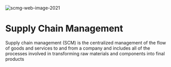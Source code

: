 ![scmg-web-image-2021](https://github.com/Srilekshmi-A/ML_Internship_Project_Supplychain_Management/assets/138193879/9fc8bb67-0eb8-4822-a360-4da734680d12)

# Supply Chain Management
Supply chain management (SCM) is the centralized management of the flow of goods and services to and from a company and includes all of the processes involved in transforming raw materials and components into final products
